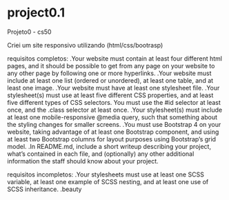 # project0.1
Projeto0 - cs50

Criei um site responsivo utilizando (html/css/bootrasp)

requisitos completos:
.Your website must contain at least four different html pages, and it should be possible to get from any page on your website to any other page by following one or more hyperlinks.
.Your website must include at least one list (ordered or unordered), at least one table, and at least one image.
.Your website must have at least one stylesheet file.
.Your stylesheet(s) must use at least five different CSS properties, and at least five different types of CSS selectors. You must use the #id selector at least once, and the .class selector at least once.
.Your stylesheet(s) must include at least one mobile-responsive @media query, such that something about the styling changes for smaller screens.
.You must use Bootstrap 4 on your website, taking advantage of at least one Bootstrap component, and using at least two Bootstrap columns for layout purposes using Bootstrap’s grid model.
.In README.md, include a short writeup describing your project, what’s contained in each file, and (optionally) any other additional information the staff should know about your project.

requisitos incompletos:
.Your stylesheets must use at least one SCSS variable, at least one example of SCSS nesting, and at least one use of SCSS inheritance.
.beauty
